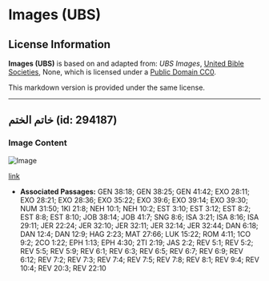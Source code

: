 # Images (UBS)

## License Information

**Images (UBS)** is based on and adapted from: _UBS Images_, [United Bible Societies](https://unitedbiblesocieties.org/), None, which is licensed under a [Public Domain CC0](https://creativecommons.org/public-domain/cc0/).

This markdown version is provided under the same license.



--------------------------------

## خاتم الختم (id: 294187)

### Image Content

![Image](https://cdn.aquifer.bible/aquifer-content/resources/Media/WEB-0529_signet_ring.jpg)

[link](https://cdn.aquifer.bible/aquifer-content/resources/Media/WEB-0529_signet_ring.jpg)

* **Associated Passages:** GEN 38:18; GEN 38:25; GEN 41:42; EXO 28:11; EXO 28:21; EXO 28:36; EXO 35:22; EXO 39:6; EXO 39:14; EXO 39:30; NUM 31:50; 1KI 21:8; NEH 10:1; NEH 10:2; EST 3:10; EST 3:12; EST 8:2; EST 8:8; EST 8:10; JOB 38:14; JOB 41:7; SNG 8:6; ISA 3:21; ISA 8:16; ISA 29:11; JER 22:24; JER 32:10; JER 32:11; JER 32:14; JER 32:44; DAN 6:18; DAN 12:4; DAN 12:9; HAG 2:23; MAT 27:66; LUK 15:22; ROM 4:11; 1CO 9:2; 2CO 1:22; EPH 1:13; EPH 4:30; 2TI 2:19; JAS 2:2; REV 5:1; REV 5:2; REV 5:5; REV 5:9; REV 6:1; REV 6:3; REV 6:5; REV 6:7; REV 6:9; REV 6:12; REV 7:2; REV 7:3; REV 7:4; REV 7:5; REV 7:8; REV 8:1; REV 9:4; REV 10:4; REV 20:3; REV 22:10

